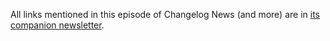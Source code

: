 All links mentioned in this episode of Changelog News (and more) are in [its companion newsletter](https://changelog.com/news/60/email).